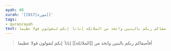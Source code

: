 ```yaml
---
ayah: 40
surah: '[[017|سورة]]'
tags:
- quran/ayah
text: أفأصفاكم ربكم بالبنين واتخذ من الملائكة إناثا ۚ إنكم لتقولون قولا عظيما
---
```

> أفأصفاكم ربكم بالبنين واتخذ من [[الملائكة]] إناثا ۚ إنكم لتقولون قولا عظيما
